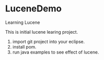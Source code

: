 # LuceneDemo
Learning Lucene

This is initial lucene learing project.

1. import git project into your eclipse.
2. install pom.
3. run java examples to see effect of lucene.
